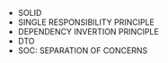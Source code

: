 - SOLID
- SINGLE RESPONSIBILITY PRINCIPLE
- DEPENDENCY INVERTION PRINCIPLE
- DTO
- SOC: SEPARATION OF CONCERNS
